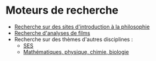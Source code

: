 # Moteurs de recherche

- [Recherche sur des sites d'introduction à la philosophie](https://cse.google.com/cse?cx=005941353090358050370:-rxleq99qm0)
- [Recherche d'analyses de films](https://cse.google.com/cse?cx=013022458855246154026:kvowwanvdza)
- Recherche sur des thèmes d'autres disciplines :
	- [SES](https://cse.google.com/cse?cx=000159438708945803198:c670n89xtv8) 
	- [Mathématiques, physique, chimie, biologie](https://cse.google.com/cse?cx=000159438708945803198:nhzecq54fyq)